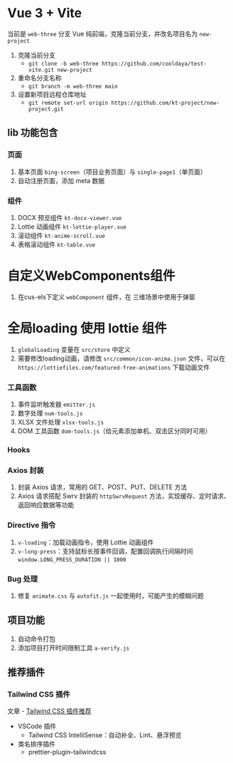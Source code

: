 # Vue 3 + Vite

当前是 `web-three` 分支 Vue 纯前端，克隆当前分支，并改名项目名为 `new-project`
1. 克隆当前分支 
   - `git clone -b web-three https://github.com/cooldaya/test-vite.git new-project`
2. 重命名分支名称
   - `git branch -m web-three main`
3. 设置新项目远程仓库地址
   - `git remote set-url origin https://github.com/kt-project/new-project.git`


## lib 功能包含

### 页面

1. 基本页面 `bing-screen`（项目业务页面）与 `single-page1`（单页面）
2. 自动注册页面，添加 meta 数据

### 组件

1. DOCX 预览组件 `kt-docx-viewer.vue`
2. Lottie 动画组件 `kt-lottie-player.vue`
3. 滚动组件 `kt-anime-scroll.vue`
4. 表格滚动组件 `kt-table.vue`

# 自定义WebComponents组件
1. 在cus-els下定义 `webComponent` 组件，在 三维场景中使用于弹窗

# 全局loading 使用 lottie 组件
1. `globalLoading` 变量在 `src/store` 中定义
2. 需要修改loading动画，请修改 `src/common/icon-anima.json` 文件，可以在 `https://lottiefiles.com/featured-free-animations` 下载动画文件

### 工具函数

1. 事件监听触发器 `emitter.js`
2. 数字处理 `num-tools.js`
3. XLSX 文件处理 `xlsx-tools.js`
4. DOM 工具函数 `dom-tools.js`（给元素添加单机、双击区分同时可用）

### Hooks

### Axios 封装

1. 封装 Axios 请求，常用的 GET、POST、PUT、DELETE 方法
2. Axios 请求搭配 Swrv 封装的 `httpSwrvRequest` 方法，实现缓存、定时请求、返回响应数据等功能

### Directive 指令

1. `v-loading`：加载动画指令，使用 Lottie 动画组件
2. `v-long-press`：支持鼠标长按事件回调，配置回调执行间隔时间 `window.LONG_PRESS_DURATION || 1000`

### Bug 处理

1. 修复 `animate.css` 与 `autofit.js` 一起使用时，可能产生的模糊问题

## 项目功能

1. 自动命令打包
2. 添加项目打开时间限制工具 `a-verify.js`

## 推荐插件

### Tailwind CSS 插件

文章 - [Tailwind CSS 插件推荐](https://juejin.cn/post/7387611028988002314?searchId=20240725231752E6F38C3E63EC911596A6#heading-19)

- VSCode 插件
  - Tailwind CSS IntelliSense：自动补全、Lint、悬浮预览
- 类名排序插件
  - prettier-plugin-tailwindcss
